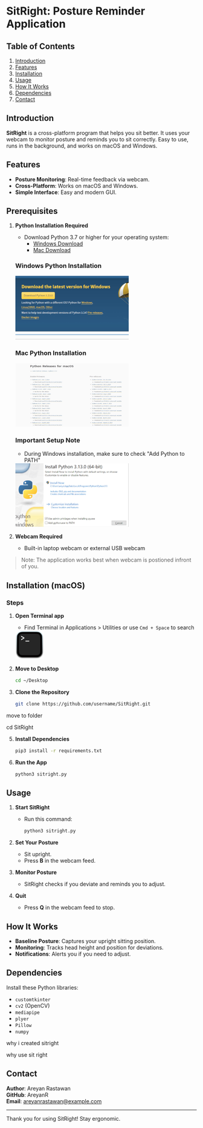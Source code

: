 # SitRight: Posture Reminder Application

## Table of Contents
1. [Introduction](#introduction)
2. [Features](#features)
3. [Installation](#installation)
4. [Usage](#usage)
5. [How It Works](#how-it-works)
6. [Dependencies](#dependencies)
7. [Contact](#contact)

## Introduction

**SitRight** is a cross-platform program that helps you sit better. It uses your webcam to monitor posture and reminds you to sit correctly. Easy to use, runs in the background, and works on macOS and Windows.

## Features


* **Posture Monitoring**: Real-time feedback via webcam.
* **Cross-Platform**: Works on macOS and Windows.
* **Simple Interface**: Easy and modern GUI.


## Prerequisites

1. **Python Installation Required**
   * Download Python 3.7 or higher for your operating system:
     * [Windows Download](https://www.python.org/downloads/)
     * [Mac Download](https://www.python.org/downloads/macos/)

   ### Windows Python Installation
   <img src="media/downloadpywindows.gif" alt="Installing Python on Windows" width="300">

   ### Mac Python Installation
   <img src="media/downloadpymac.gif" alt="Installing Python on Mac" width="300">

   ### Important Setup Note
   * During Windows installation, make sure to check "Add Python to PATH"
   
   <img src="media/pytopath.gif" alt="Adding Python to PATH" width="300">

2. **Webcam Required**
   * Built-in laptop webcam or external USB webcam


> Note: The application works best when webcam is postioned infront of you.

## Installation (macOS)

### Steps

1. **Open Terminal app**
   * Find Terminal in Applications > Utilities or use `Cmd + Space` to search

   <img src="media/terminal.png" alt="terminal" width="75">

2. **Move to Desktop**
   ```bash
   cd ~/Desktop
   ```



4. **Clone the Repository**
   ```bash
   git clone https://github.com/username/SitRight.git
   ```


move to folder 

cd SitRight


5. **Install Dependencies**
   ```bash
   pip3 install -r requirements.txt
   ```

6. **Run the App**
   ```bash
   python3 sitright.py
   ```

## Usage

1. **Start SitRight**
   * Run this command:
     ```bash
     python3 sitright.py
     ```

2. **Set Your Posture**
   * Sit upright.
   * Press **B** in the webcam feed.

3. **Monitor Posture**
   * SitRight checks if you deviate and reminds you to adjust.

4. **Quit**
   * Press **Q** in the webcam feed to stop.

## How It Works

* **Baseline Posture**: Captures your upright sitting position.
* **Monitoring**: Tracks head height and position for deviations.
* **Notifications**: Alerts you if you need to adjust.

## Dependencies

Install these Python libraries:
* `customtkinter`
* `cv2` (OpenCV)
* `mediapipe`
* `plyer`
* `Pillow`
* `numpy`

why i created sitright 

why use sit right 



## Contact

**Author**: Areyan Rastawan  
**GitHub**: AreyanR  
**Email**: areyanrastawan@example.com

---

Thank you for using SitRight! Stay ergonomic.